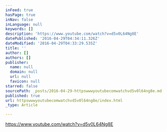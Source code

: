 ```yaml
---
inFeed: true
hasPage: true
inNav: false
inLanguage: null
keywords: []
description: 'https://www.youtube.com/watch?v=d5v0L64Ng8E'
datePublished: '2016-04-29T04:34:11.326Z'
dateModified: '2016-04-29T04:33:29.535Z'
title: ''
author: []
authors: []
publisher:
  name: null
  domain: null
  url: null
  favicon: null
starred: false
sourcePath: _posts/2016-04-29-httpswwwyoutubecomwatchvd5v0l64ng8e.md
published: true
url: httpswwwyoutubecomwatchvd5v0l64ng8e/index.html
_type: Article

---
```

https://www.youtube.com/watch?v=d5v0L64Ng8E
